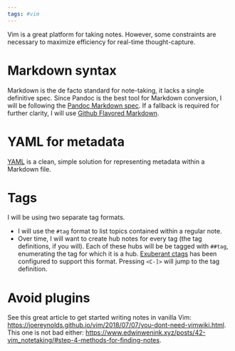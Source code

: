 ```yaml
---
tags: #vim
---
```


Vim is a great platform for taking notes. However, some constraints are necessary to maximize efficiency for real-time thought-capture.

# Markdown syntax

Markdown is the de facto standard for note-taking, it lacks a single definitive spec. Since Pandoc is the best tool for Markdown conversion, I will be following the [Pandoc Markdown spec](https://pandoc.org/MANUAL.html#pandocs-markdown). If a fallback is required for further clarity, I will use [Github Flavored Markdown](https://github.github.com/gfm).

# YAML for metadata

[YAML](https://yaml.org) is a clean, simple solution for representing metadata within a Markdown file.

# Tags

I will be using two separate tag formats.

- I will use the `#tag` format to list topics contained within a regular note.
- Over time, I will want to create hub notes for every tag (the tag definitions, if you will). Each of these hubs will be be tagged with `##tag`, enumerating the tag for which it is a hub. [Exuberant ctags](https://ctags.sourceforge.net) has been configured to support this format. Pressing `<C-]>` will jump to the tag definition.

# Avoid plugins

See this great article to get started writing notes in vanilla Vim: <https://joereynolds.github.io/vim/2018/07/07/you-dont-need-vimwiki.html>. This one is not bad either: <https://www.edwinwenink.xyz/posts/42-vim_notetaking/#step-4-methods-for-finding-notes>.
